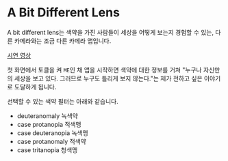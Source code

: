 # A Bit Different Lens

A bit different lens는 색약을 가진 사람들이 세상을 어떻게 보는지 경험할 수 있는, 다른 카메라와는 조금 다른 카메라 앱입니다.


[시연 영상](https://www.youtube.com/watch?v=al5mm3QfIuE)


첫 화면에서 토클을 켜 `ME`인 채 앱을 시작하면 색약에 대한 정보를 거쳐 "누구나 자신만의 세상을 보고 있다. 그러므로 누구도 틀리게 보지 않는다."는 제가 전하고 싶은 이야기로 도달하게 됩니다.


선택할 수 있는 색약 필터는 아래와 같습니다.
- deuteranomaly 녹색약
- case protanopia 적색맹
- case deuteranopia 녹색맹
- case protanomaly 적색약
- case tritanopia 청색맹

